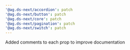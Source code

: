 ```yaml
---
'@ag.ds-next/accordion': patch
'@ag.ds-next/button': patch
'@ag.ds-next/core': patch
'@ag.ds-next/pagination': patch
'@ag.ds-next/switch': patch
---
```


Added comments to each prop to improve documentation
